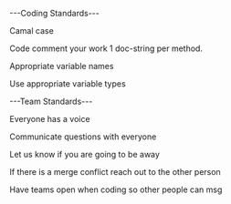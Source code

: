 ---Coding Standards---

Camal case

Code comment your work 1 doc-string per method.

Appropriate variable names

Use appropriate variable types

---Team Standards---

Everyone has a voice

Communicate questions with everyone

Let us know if you are going to be away

If there is a merge conflict reach out to the other person

Have teams open when coding so other people can msg